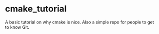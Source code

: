 # cmake_tutorial
A basic tutorial on why cmake is nice.
Also a simple repo for people to get to know Git.
